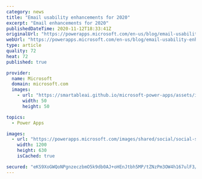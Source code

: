 ```yaml
---
category: news
title: "Email usability enhancements for 2020"
excerpt: "Email enhancements for 2020"
publishedDateTime: 2020-11-12T18:33:41Z
originalUrl: "https://powerapps.microsoft.com/en-us/blog/email-usability-enhancements-for-2020/"
webUrl: "https://powerapps.microsoft.com/en-us/blog/email-usability-enhancements-for-2020/"
type: article
quality: 72
heat: 72
published: true

provider:
  name: Microsoft
  domain: microsoft.com
  images:
    - url: "https://smartableai.github.io/microsoft-power-apps/assets/images/organizations/microsoft.com-50x50.jpg"
      width: 50
      height: 50

topics:
  - Power Apps

images:
  - url: "https://powerapps.microsoft.com/images/shared/social/social-share-post-ignite.png"
    width: 1200
    height: 630
    isCached: true

secured: "eKS9XoGWQoNPgnzeczbmO5k9db0AJ+oHEnJtbh5MP/tZNzPm3OW4h167ulF3/V0SAwAAAZMny9igEgOJnVhuIbMlq4TODDhJtc+0dRUi7kXBg85WlY43SMkQc+LWBfMwQWZM7j2kGGUyPLi96c0510w5l+s87nXRlX0NXfvvVOS4HORBcp9kWbuOinZ5iNtJCMTpGPzgL1lDkTyPnys3/ml/jaxqda1XgPycOl1Wh4FcwX1l4ArvYkd/DDMaTTzGX7VGsOjJxYTfy3zNTM4i/mECoMufM+WcaVlI0i/5jQwgfKhd6XtXcXJEdLcz9XKlGlgW5kcUfpdmrey29/Hlcde3nq+NCj4Tir45zEh/6S8=;5Dvk9uvnGFbekNNoIq8iAg=="
---
```


